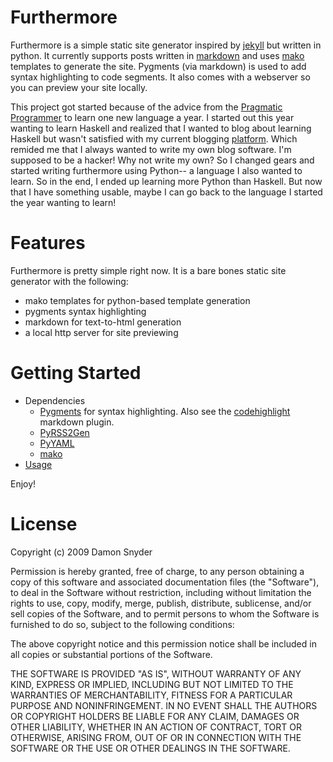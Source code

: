 # Furthermore
Furthermore is a simple static site generator inspired by
[jekyll](http://github.com/mojombo/jekyll/tree/master) but written in python.
It currently supports posts written in
[markdown](http://daringfireball.net/projects/markdown/) and uses
[mako](http://www.makotemplates.org/) templates to generate the site. 
Pygments (via markdown) is used to add syntax highlighting to code segments. 
It also comes with a webserver so you can preview your site locally.

This project got started because of the advice from the [Pragmatic
Programmer](http://www.amazon.com/Pragmatic-Programmer-Journeyman-Master/dp/020161622X/)
to learn one new language a year. I started out this year wanting to learn
Haskell and realized that I wanted to blog about learning Haskell but wasn't
satisfied with my current blogging [platform](http://wordpress.org/). Which
remided me that I always wanted to write my own blog software. I'm supposed to
be a hacker! Why not write my own? So I changed gears and started writing
furthermore using Python-- a language I also wanted to learn. 
So in the end, I ended up learning more Python than Haskell. But now
that I have something usable, maybe I can go back to the language I started
the year wanting to learn!

# Features

Furthermore is pretty simple right now. It is a bare bones static site 
generator with the following:

 * mako templates for python-based template generation
 * pygments syntax highlighting 
 * markdown for text-to-html generation
 * a local http server for site previewing 


# Getting Started
 * Dependencies
   * [Pygments](http://pygments.org/download/) for syntax highlighting. 
     Also see the [codehighlight](http://www.freewisdom.org/projects/python-markdown/CodeHilite) 
     markdown plugin.
   * [PyRSS2Gen](http://www.dalkescientific.com/Python/PyRSS2Gen.html) 
   * [PyYAML](http://pyyaml.org/wiki/PyYAML)
   * [mako](http://www.makotemplates.org/)
 * [Usage](http://github.com/drsnyder/furthermore/wikis/usage/) 

Enjoy!

# License

Copyright (c) 2009 Damon Snyder

Permission is hereby granted, free of charge, to any person obtaining a copy
of this software and associated documentation files (the "Software"), to deal
in the Software without restriction, including without limitation the rights
to use, copy, modify, merge, publish, distribute, sublicense, and/or sell
copies of the Software, and to permit persons to whom the Software is
furnished to do so, subject to the following conditions:

The above copyright notice and this permission notice shall be included in
all copies or substantial portions of the Software.

THE SOFTWARE IS PROVIDED "AS IS", WITHOUT WARRANTY OF ANY KIND, EXPRESS OR
IMPLIED, INCLUDING BUT NOT LIMITED TO THE WARRANTIES OF MERCHANTABILITY,
FITNESS FOR A PARTICULAR PURPOSE AND NONINFRINGEMENT. IN NO EVENT SHALL THE
AUTHORS OR COPYRIGHT HOLDERS BE LIABLE FOR ANY CLAIM, DAMAGES OR OTHER
LIABILITY, WHETHER IN AN ACTION OF CONTRACT, TORT OR OTHERWISE, ARISING FROM,
OUT OF OR IN CONNECTION WITH THE SOFTWARE OR THE USE OR OTHER DEALINGS IN
THE SOFTWARE.



